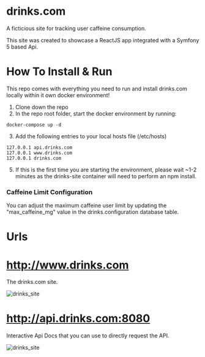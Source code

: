 # drinks.com

A ficticious site for tracking user caffeine consumption.

This site was created to showcase a ReactJS app integrated with a Symfony 5 based Api.

# How To Install & Run
This repo comes with everything you need to run and install drinks.com locally within it own docker environment!

1. Clone down the repo
2. In the repo root folder, start the docker environment by running:

```docker-compose up -d```

3. Add the following entries to your local hosts file (/etc/hosts)
```
127.0.0.1 api.drinks.com
127.0.0.1 www.drinks.com
127.0.0.1 drinks.com
```
5. If this is the first time you are starting the environment, please wait ~1-2 minutes as the drinks-site container will need to perform an npm install.

### Caffeine Limit Configuration
You can adjust the maximum caffeine user limit by updating the "max_caffeine_mg" value in the drinks.configuration database table.

# Urls
# http://www.drinks.com
The drinks.com site.

![drinks_site](https://github.com/mkosolofski/drinks/blob/master/pics/site.png?raw=true)

# http://api.drinks.com:8080
Interactive Api Docs that you can use to directly request the API.

![drinks_site](https://github.com/mkosolofski/drinks/blob/master/pics/api.png?raw=true)
